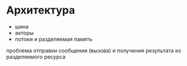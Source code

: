 # Архитектура

- шина
- акторы
- потоки и разделяемая память

проблема отправки сообщения (вызова) и получения результата из разделяемого ресурса